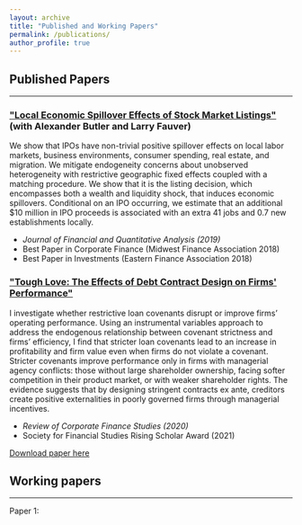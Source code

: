 ```yaml
---
layout: archive
title: "Published and Working Papers"
permalink: /publications/
author_profile: true
---
```


## Published Papers

---
### ["Local Economic Spillover Effects of Stock Market Listings"](https://papers.ssrn.com/sol3/papers.cfm?abstract_id=2695464) (with Alexander Butler and Larry Fauver)
We show that IPOs have non-trivial positive spillover effects on local labor markets, business environments, consumer spending, real estate, and migration. We mitigate endogeneity concerns about unobserved heterogeneity with restrictive geographic fixed effects coupled with a matching procedure. We show that it is the listing decision, which encompasses both a wealth and liquidity shock, that induces economic spillovers. Conditional on an IPO occurring, we estimate that an additional $10 million in IPO proceeds is associated with an extra 41 jobs and 0.7 new establishments locally.

- *Journal of Financial and Quantitative Analysis (2019)*
- Best Paper in Corporate Finance (Midwest Finance Association 2018)
- Best Paper in Investments (Eastern Finance Association 2018)


### ["Tough Love: The Effects of Debt Contract Design on Firms' Performance"](https://papers.ssrn.com/sol3/papers.cfm?abstract_id=2695464)
I investigate whether restrictive loan covenants disrupt or improve firms’ operating performance. Using an instrumental variables approach to address the endogenous relationship between covenant strictness and firms’ efficiency, I find that stricter loan covenants lead to an increase in profitability and firm value even when firms do not violate a covenant. Stricter covenants improve performance only in firms with managerial agency conflicts: those without large shareholder ownership, facing softer competition in their product market, or with weaker shareholder rights. The evidence suggests that by designing stringent contracts ex ante, creditors create positive externalities in poorly governed firms through managerial incentives.

- *Review of Corporate Finance Studies (2020)*
- Society for Financial Studies Rising Scholar Award (2021)



<!-- [Abstract:] I investigate whether restrictive loan covenants disrupt or improve firm operating performance. Using an instrumental variables approach to address the endogenous relationship between covenant strictness and firms' efficiency, I find that stricter loan covenants lead to an increase in profitability and firm value even when firms do not violate a covenant. Stricter covenants improve performance only in firms with managerial agency conflicts: those without large shareholder ownership, facing softer competition in their product market, or with weaker shareholder rights. The evidence suggests that by designing stringent contracts ex ante, creditors create positive externalities in poorly governed firms through managerial incentives.
 -->

[Download paper here](https://papers.ssrn.com/sol3/papers.cfm?abstract_id=2551333)


## Working papers 
---

Paper 1: 





<!-- 
{% if author.googlescholar %}
  You can also find my articles on <u><a href="{{author.googlescholar}}">my Google Scholar profile</a>.</u>
{% endif %}

{% include base_path %}

{% for post in site.publications reversed %}
  {% include archive-single.html %}
{% endfor %}
 -->